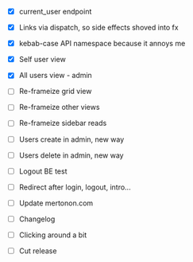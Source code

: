 - [x] current\_user endpoint
- [x] Links via dispatch, so side effects shoved into fx
- [x] kebab-case API namespace because it annoys me

- [x] Self user view
- [x] All users view - admin
- [ ] Re-frameize grid view
- [ ] Re-frameize other views
- [ ] Re-frameize sidebar reads

- [ ] Users create in admin, new way
- [ ] Users delete in admin, new way
- [ ] Logout BE test
- [ ] Redirect after login, logout, intro...
- [ ] Update mertonon.com

- [ ] Changelog
- [ ] Clicking around a bit
- [ ] Cut release
